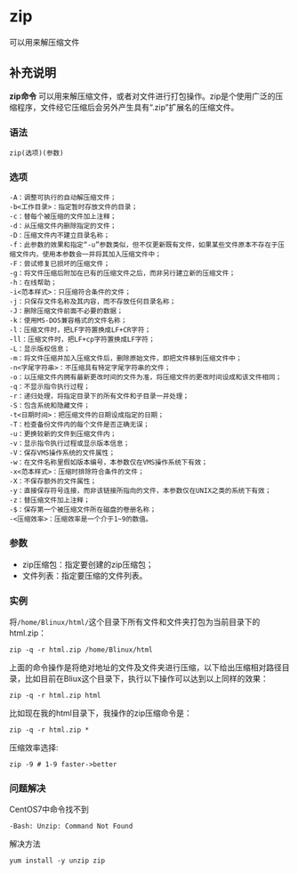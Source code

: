 zip
===

可以用来解压缩文件

## 补充说明

**zip命令** 可以用来解压缩文件，或者对文件进行打包操作。zip是个使用广泛的压缩程序，文件经它压缩后会另外产生具有“.zip”扩展名的压缩文件。

### 语法

```
zip(选项)(参数)
```

### 选项

```
-A：调整可执行的自动解压缩文件；
-b<工作目录>：指定暂时存放文件的目录；
-c：替每个被压缩的文件加上注释；
-d：从压缩文件内删除指定的文件；
-D：压缩文件内不建立目录名称；
-f：此参数的效果和指定“-u”参数类似，但不仅更新既有文件，如果某些文件原本不存在于压缩文件内，使用本参数会一并将其加入压缩文件中；
-F：尝试修复已损坏的压缩文件；
-g：将文件压缩后附加在已有的压缩文件之后，而非另行建立新的压缩文件；
-h：在线帮助；
-i<范本样式>：只压缩符合条件的文件；
-j：只保存文件名称及其内容，而不存放任何目录名称；
-J：删除压缩文件前面不必要的数据；
-k：使用MS-DOS兼容格式的文件名称；
-l：压缩文件时，把LF字符置换成LF+CR字符；
-ll：压缩文件时，把LF+cp字符置换成LF字符；
-L：显示版权信息；
-m：将文件压缩并加入压缩文件后，删除原始文件，即把文件移到压缩文件中；
-n<字尾字符串>：不压缩具有特定字尾字符串的文件；
-o：以压缩文件内拥有最新更改时间的文件为准，将压缩文件的更改时间设成和该文件相同；
-q：不显示指令执行过程；
-r：递归处理，将指定目录下的所有文件和子目录一并处理；
-S：包含系统和隐藏文件；
-t<日期时间>：把压缩文件的日期设成指定的日期；
-T：检查备份文件内的每个文件是否正确无误；
-u：更换较新的文件到压缩文件内；
-v：显示指令执行过程或显示版本信息；
-V：保存VMS操作系统的文件属性；
-w：在文件名称里假如版本编号，本参数仅在VMS操作系统下有效；
-x<范本样式>：压缩时排除符合条件的文件；
-X：不保存额外的文件属性；
-y：直接保存符号连接，而非该链接所指向的文件，本参数仅在UNIX之类的系统下有效；
-z：替压缩文件加上注释；
-$：保存第一个被压缩文件所在磁盘的卷册名称；
-<压缩效率>：压缩效率是一个介于1~9的数值。
```

### 参数

*   zip压缩包：指定要创建的zip压缩包；
*   文件列表：指定要压缩的文件列表。

### 实例

将`/home/Blinux/html/`这个目录下所有文件和文件夹打包为当前目录下的html.zip：

```
zip -q -r html.zip /home/Blinux/html
```

上面的命令操作是将绝对地址的文件及文件夹进行压缩，以下给出压缩相对路径目录，比如目前在Bliux这个目录下，执行以下操作可以达到以上同样的效果：

```
zip -q -r html.zip html
```

比如现在我的html目录下，我操作的zip压缩命令是：

```
zip -q -r html.zip *
```

压缩效率选择:

```
zip -9 # 1-9 faster->better
```

### 问题解决

CentOS7中命令找不到

```
-Bash: Unzip: Command Not Found
```

解决方法

```
yum install -y unzip zip
```

<!-- Linux命令行搜索引擎：https://jaywcjlove.github.io/linux-command/ -->
